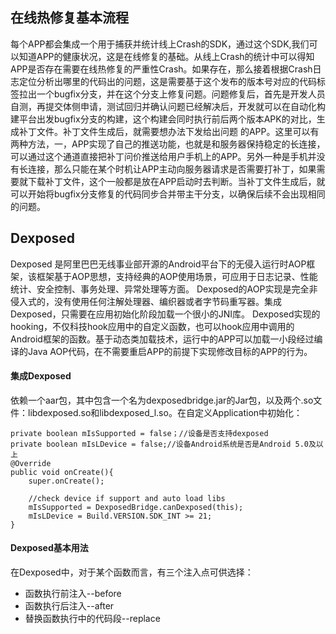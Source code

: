 ## 在线热修复基本流程
每个APP都会集成一个用于捕获并统计线上Crash的SDK，通过这个SDK,我们可以知道APP的健康状况，这是在线修复的基础。从线上Crash的统计中可以得知APP是否存在需要在线热修复的严重性Crash。如果存在，那么接着根据Crash日志定位分析出哪里的代码出的问题，这是需要基于这个发布的版本号对应的代码标签拉出一个bugfix分支，并在这个分支上修复问题。问题修复后，首先是开发人员自测，再提交体侧申请，测试回归并确认问题已经解决后，开发就可以在自动化构建平台出发bugfix分支的构建，这个构建会同时执行前后两个版本APK的对比，生成补丁文件。补丁文件生成后，就需要想办法下发给出问题 的APP。这里可以有两种方法，一，APP实现了自己的推送功能，也就是和服务器保持稳定的长连接，可以通过这个通道直接把补丁问价推送给用户手机上的APP。另外一种是手机并没有长连接，那么只能在某个时机让APP主动向服务器请求是否需要打补丁，如果需要就下载补丁文件，这个一般都是放在APP启动时去判断。当补丁文件生成后，就可以开始将bugfix分支修复的代码同步合并带主干分支，以确保后续不会出现相同的问题。
## Dexposed
Dexposed 是阿里巴巴无线事业部开源的Android平台下的无侵入运行时AOP框架，该框架基于AOP思想，支持经典的AOP使用场景，可应用于日志记录、性能统计、安全控制、事务处理、异常处理等方面。
Dexposed的AOP实现是完全非侵入式的，没有使用任何注解处理器、编织器或者字节码重写器。集成Dexposed，只需要在应用初始化阶段加载一个很小的JNI库。
Dexposed实现的hooking，不仅科技hook应用中的自定义函数，也可以hook应用中调用的Android框架的函数。基于动态类加载技术，运行中的APP可以加载一小段经过编译的Java AOP代码，在不需要重启APP的前提下实现修改目标的APP的行为。
#### 集成Dexposed
依赖一个aar包，其中包含一个名为dexposedbridge.jar的Jar包，以及两个.so文件：libdexposed.so和libdexposed_l.so。在自定义Application中初始化：
```	
private boolean mIsSupported = false；//设备是否支持dexposed
private boolean mIsLDevice = false;//设备Android系统是否是Android 5.0及以上
@Override
public void onCreate(){
	super.onCreate();

	//check device if support and auto load libs
	mIsSupported = DexposedBridge.canDexposed(this);
	mIsLDevice = Build.VERSION.SDK_INT >= 21;
}
```
#### Dexposed基本用法
在Dexposed中，对于某个函数而言，有三个注入点可供选择：
* 函数执行前注入--before
* 函数执行后注入--after
* 替换函数执行中的代码段--replace
